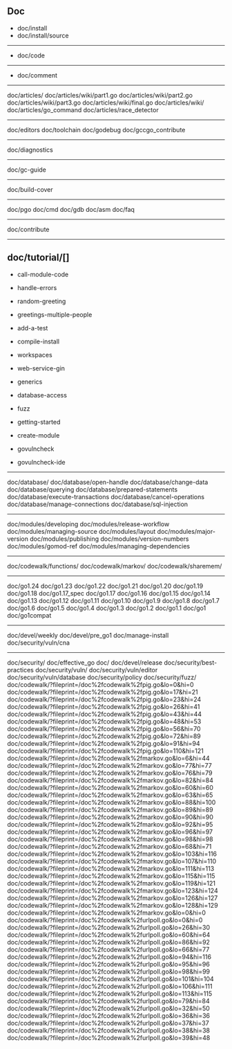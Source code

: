 ## Doc

- doc/install
- doc/install/source

---

- doc/code

---

- doc/comment

---

doc/articles/
doc/articles/wiki/part1.go
doc/articles/wiki/part2.go
doc/articles/wiki/part3.go
doc/articles/wiki/final.go
doc/articles/wiki/
doc/articles/go_command
doc/articles/race_detector

---

doc/editors
doc/toolchain
doc/godebug
doc/gccgo_contribute

---

doc/diagnostics

---

doc/gc-guide

---

doc/build-cover

---

doc/pgo
doc/cmd
doc/gdb
doc/asm
doc/faq

---

doc/contribute

---

## doc/tutorial/[]

- call-module-code

- handle-errors

- random-greeting

- greetings-multiple-people

- add-a-test

- compile-install

- workspaces

- web-service-gin

- generics

- database-access

- fuzz

- getting-started

- create-module

- govulncheck

- govulncheck-ide

---

doc/database/
doc/database/open-handle
doc/database/change-data
doc/database/querying
doc/database/prepared-statements
doc/database/execute-transactions
doc/database/cancel-operations
doc/database/manage-connections
doc/database/sql-injection

---

doc/modules/developing
doc/modules/release-workflow
doc/modules/managing-source
doc/modules/layout
doc/modules/major-version
doc/modules/publishing
doc/modules/version-numbers
doc/modules/gomod-ref
doc/modules/managing-dependencies

---

doc/codewalk/functions/
doc/codewalk/markov/
doc/codewalk/sharemem/

---

doc/go1.24
doc/go1.23
doc/go1.22
doc/go1.21
doc/go1.20
doc/go1.19
doc/go1.18
doc/go1.17_spec
doc/go1.17
doc/go1.16
doc/go1.15
doc/go1.14
doc/go1.13
doc/go1.12
doc/go1.11
doc/go1.10
doc/go1.9
doc/go1.8
doc/go1.7
doc/go1.6
doc/go1.5
doc/go1.4
doc/go1.3
doc/go1.2
doc/go1.1
doc/go1
doc/go1compat

---

doc/devel/weekly
doc/devel/pre_go1
doc/manage-install
doc/security/vuln/cna

---

doc/security/
doc/effective_go
doc/
doc/devel/release
doc/security/best-practices
doc/security/vuln/
doc/security/vuln/editor
doc/security/vuln/database
doc/security/policy
doc/security/fuzz/
doc/codewalk/?fileprint=/doc%2fcodewalk%2fpig.go&amp;lo=0&amp;hi=0
doc/codewalk/?fileprint=/doc%2fcodewalk%2fpig.go&amp;lo=17&amp;hi=21
doc/codewalk/?fileprint=/doc%2fcodewalk%2fpig.go&amp;lo=23&amp;hi=24
doc/codewalk/?fileprint=/doc%2fcodewalk%2fpig.go&amp;lo=26&amp;hi=41
doc/codewalk/?fileprint=/doc%2fcodewalk%2fpig.go&amp;lo=43&amp;hi=44
doc/codewalk/?fileprint=/doc%2fcodewalk%2fpig.go&amp;lo=48&amp;hi=53
doc/codewalk/?fileprint=/doc%2fcodewalk%2fpig.go&amp;lo=56&amp;hi=70
doc/codewalk/?fileprint=/doc%2fcodewalk%2fpig.go&amp;lo=72&amp;hi=89
doc/codewalk/?fileprint=/doc%2fcodewalk%2fpig.go&amp;lo=91&amp;hi=94
doc/codewalk/?fileprint=/doc%2fcodewalk%2fpig.go&amp;lo=110&amp;hi=121
doc/codewalk/?fileprint=/doc%2fcodewalk%2fmarkov.go&amp;lo=6&amp;hi=44
doc/codewalk/?fileprint=/doc%2fcodewalk%2fmarkov.go&amp;lo=77&amp;hi=77
doc/codewalk/?fileprint=/doc%2fcodewalk%2fmarkov.go&amp;lo=76&amp;hi=79
doc/codewalk/?fileprint=/doc%2fcodewalk%2fmarkov.go&amp;lo=82&amp;hi=84
doc/codewalk/?fileprint=/doc%2fcodewalk%2fmarkov.go&amp;lo=60&amp;hi=60
doc/codewalk/?fileprint=/doc%2fcodewalk%2fmarkov.go&amp;lo=63&amp;hi=65
doc/codewalk/?fileprint=/doc%2fcodewalk%2fmarkov.go&amp;lo=88&amp;hi=100
doc/codewalk/?fileprint=/doc%2fcodewalk%2fmarkov.go&amp;lo=89&amp;hi=89
doc/codewalk/?fileprint=/doc%2fcodewalk%2fmarkov.go&amp;lo=90&amp;hi=90
doc/codewalk/?fileprint=/doc%2fcodewalk%2fmarkov.go&amp;lo=92&amp;hi=95
doc/codewalk/?fileprint=/doc%2fcodewalk%2fmarkov.go&amp;lo=96&amp;hi=97
doc/codewalk/?fileprint=/doc%2fcodewalk%2fmarkov.go&amp;lo=98&amp;hi=98
doc/codewalk/?fileprint=/doc%2fcodewalk%2fmarkov.go&amp;lo=68&amp;hi=71
doc/codewalk/?fileprint=/doc%2fcodewalk%2fmarkov.go&amp;lo=103&amp;hi=116
doc/codewalk/?fileprint=/doc%2fcodewalk%2fmarkov.go&amp;lo=107&amp;hi=110
doc/codewalk/?fileprint=/doc%2fcodewalk%2fmarkov.go&amp;lo=111&amp;hi=113
doc/codewalk/?fileprint=/doc%2fcodewalk%2fmarkov.go&amp;lo=115&amp;hi=115
doc/codewalk/?fileprint=/doc%2fcodewalk%2fmarkov.go&amp;lo=119&amp;hi=121
doc/codewalk/?fileprint=/doc%2fcodewalk%2fmarkov.go&amp;lo=123&amp;hi=124
doc/codewalk/?fileprint=/doc%2fcodewalk%2fmarkov.go&amp;lo=126&amp;hi=127
doc/codewalk/?fileprint=/doc%2fcodewalk%2fmarkov.go&amp;lo=128&amp;hi=129
doc/codewalk/?fileprint=/doc%2fcodewalk%2fmarkov.go&amp;lo=0&amp;hi=0
doc/codewalk/?fileprint=/doc%2fcodewalk%2furlpoll.go&amp;lo=0&amp;hi=0
doc/codewalk/?fileprint=/doc%2fcodewalk%2furlpoll.go&amp;lo=26&amp;hi=30
doc/codewalk/?fileprint=/doc%2fcodewalk%2furlpoll.go&amp;lo=60&amp;hi=64
doc/codewalk/?fileprint=/doc%2fcodewalk%2furlpoll.go&amp;lo=86&amp;hi=92
doc/codewalk/?fileprint=/doc%2fcodewalk%2furlpoll.go&amp;lo=66&amp;hi=77
doc/codewalk/?fileprint=/doc%2fcodewalk%2furlpoll.go&amp;lo=94&amp;hi=116
doc/codewalk/?fileprint=/doc%2fcodewalk%2furlpoll.go&amp;lo=95&amp;hi=96
doc/codewalk/?fileprint=/doc%2fcodewalk%2furlpoll.go&amp;lo=98&amp;hi=99
doc/codewalk/?fileprint=/doc%2fcodewalk%2furlpoll.go&amp;lo=101&amp;hi=104
doc/codewalk/?fileprint=/doc%2fcodewalk%2furlpoll.go&amp;lo=106&amp;hi=111
doc/codewalk/?fileprint=/doc%2fcodewalk%2furlpoll.go&amp;lo=113&amp;hi=115
doc/codewalk/?fileprint=/doc%2fcodewalk%2furlpoll.go&amp;lo=79&amp;hi=84
doc/codewalk/?fileprint=/doc%2fcodewalk%2furlpoll.go&amp;lo=32&amp;hi=50
doc/codewalk/?fileprint=/doc%2fcodewalk%2furlpoll.go&amp;lo=36&amp;hi=36
doc/codewalk/?fileprint=/doc%2fcodewalk%2furlpoll.go&amp;lo=37&amp;hi=37
doc/codewalk/?fileprint=/doc%2fcodewalk%2furlpoll.go&amp;lo=38&amp;hi=38
doc/codewalk/?fileprint=/doc%2fcodewalk%2furlpoll.go&amp;lo=39&amp;hi=48